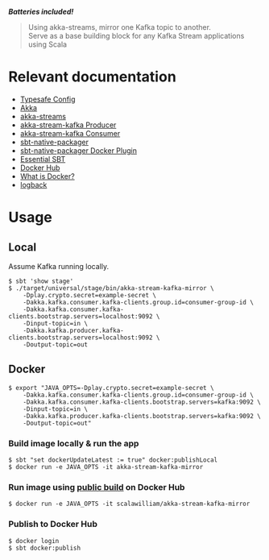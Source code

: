***Batteries included!*** 

> Using akka-streams, mirror one Kafka topic to another.<br>
Serve as a base building block for any Kafka Stream applications using Scala

# Relevant documentation

* [Typesafe Config](https://github.com/typesafehub/config)
* [Akka](http://doc.akka.io/docs/akka/2.4/general/index.html)
* [akka-streams](http://doc.akka.io/docs/akka/2.4/scala/stream/index.html)
* [akka-stream-kafka Producer](http://doc.akka.io/docs/akka-stream-kafka/current/producer.html)
* [akka-stream-kafka Consumer](http://doc.akka.io/docs/akka-stream-kafka/current/consumer.html)
* [sbt-native-packager](http://www.scala-sbt.org/sbt-native-packager/)
* [sbt-native-packager Docker Plugin](http://www.scala-sbt.org/sbt-native-packager/formats/docker.html)
* [Essential SBT](https://www.scalawilliam.com/essential-sbt/)
* [Docker Hub](https://docs.docker.com/docker-hub/)
* [What is Docker?](https://www.docker.com/what-docker)
* [logback](https://logback.qos.ch/)

# Usage

## Local

Assume Kafka running locally.

```
$ sbt 'show stage'
$ ./target/universal/stage/bin/akka-stream-kafka-mirror \
    -Dplay.crypto.secret=example-secret \
    -Dakka.kafka.consumer.kafka-clients.group.id=consumer-group-id \
    -Dakka.kafka.consumer.kafka-clients.bootstrap.servers=localhost:9092 \
    -Dinput-topic=in \
    -Dakka.kafka.producer.kafka-clients.bootstrap.servers=localhost:9092 \
    -Doutput-topic=out
```

## Docker

```
$ export "JAVA_OPTS=-Dplay.crypto.secret=example-secret \
    -Dakka.kafka.consumer.kafka-clients.group.id=consumer-group-id \
    -Dakka.kafka.consumer.kafka-clients.bootstrap.servers=kafka:9092 \
    -Dinput-topic=in \
    -Dakka.kafka.producer.kafka-clients.bootstrap.servers=kafka:9092 \
    -Doutput-topic=out"
```

### Build image locally & run the app

```
$ sbt "set dockerUpdateLatest := true" docker:publishLocal
$ docker run -e JAVA_OPTS -it akka-stream-kafka-mirror
```

### Run image using [public build](https://hub.docker.com/r/scalawilliam/akka-stream-kafka-mirror/) on Docker Hub

```
$ docker run -e JAVA_OPTS -it scalawilliam/akka-stream-kafka-mirror 
```

### Publish to Docker Hub

```
$ docker login
$ sbt docker:publish
```
